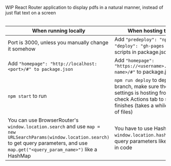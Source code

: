 WIP React Router application to display pdfs in a natural manner, instead of just flat text on a screen <br> <br>

When running locally  | When hosting to gh-pages
--------------------  | ------------------------
Port is 3000, unless you manually change it somehow          | Add ```"predeploy": "npm run build",``` <br /> ```"deploy": "gh-pages -d build"``` to scripts in package.json
Add ```"homepage": "http://localhost:<port>/#" to package.json``` | Add ```"homepage": "https://<username>.github.io/<repo-name>/#"``` to package.json
```npm start``` to run |  ```npm run deploy``` to deploy to gh-pages branch, make sure the repository's settings is hosting from gh-pages and check Actions tab to see when it finishes (takes a while if you have a lot of files)
You can use BrowserRouter's ```window.location.search``` and use ```map = new URLSearchParams(window.location.search)``` to get query parameters, and use ```map.get("<query_param_name>")``` like a HashMap | You have to use HashRouter's ```window.location.hash``` and parse it for query parameters like a regular string in code
    